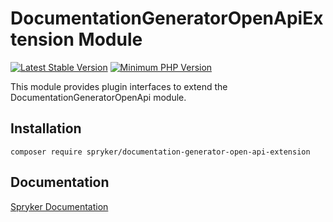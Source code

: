 # DocumentationGeneratorOpenApiExtension Module
[![Latest Stable Version](https://poser.pugx.org/spryker/documentation-generator-open-api-extension/v/stable.svg)](https://packagist.org/packages/spryker/documentation-generator-open-api-extension)
[![Minimum PHP Version](https://img.shields.io/badge/php-%3E%3D%208.0-8892BF.svg)](https://php.net/)

This module provides plugin interfaces to extend the DocumentationGeneratorOpenApi module.

## Installation

```
composer require spryker/documentation-generator-open-api-extension
```

## Documentation

[Spryker Documentation](https://docs.spryker.com)
